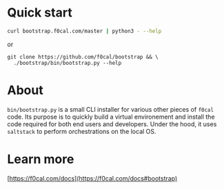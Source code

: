 # Quick start

```bash
curl bootstrap.f0cal.com/master | python3 - --help
```
or 

```
git clone https://github.com/f0cal/bootstrap && \
  ./bootstrap/bin/bootstrap.py --help
```

# About

`bin/bootstrap.py` is a small CLI installer for various other pieces of `f0cal`
code. Its purpose is to quickly build a virtual environement and install the
code required for both end users and developers. Under the hood, it uses
`saltstack` to perform orchestrations on the local OS.

# Learn more

[https://f0cal.com/docs](https://f0cal.com/docs#bootstrap)
